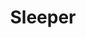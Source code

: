 ---
title: "Sleeper"
summary: "English Britpop band active 1993–1998. Reformed in 2017. Originally known as Surrender Dorothy before changing their name to Sleeper."
image: "sleeper.jpg"
---